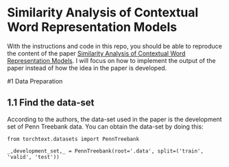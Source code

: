 # Similarity Analysis of Contextual Word Representation Models
With the instructions and code in this repo, you should be able to reproduce the content of the paper [Similarity Analysis of Contextual Word Representation Models](https://arxiv.org/pdf/2005.01172.pdf). I will focus on how to implement the output of the paper instead of how the idea in the paper is developed.

#1 Data Preparation
## 1.1 Find the data-set
According to the authors, the data-set used in the paper is the development set of Penn Treebank data. You can obtain the data-set by doing this:
```
from torchtext.datasets import PennTreebank

_,development_set,_ = PennTreebank(root='.data', split=('train', 'valid', 'test'))
```
